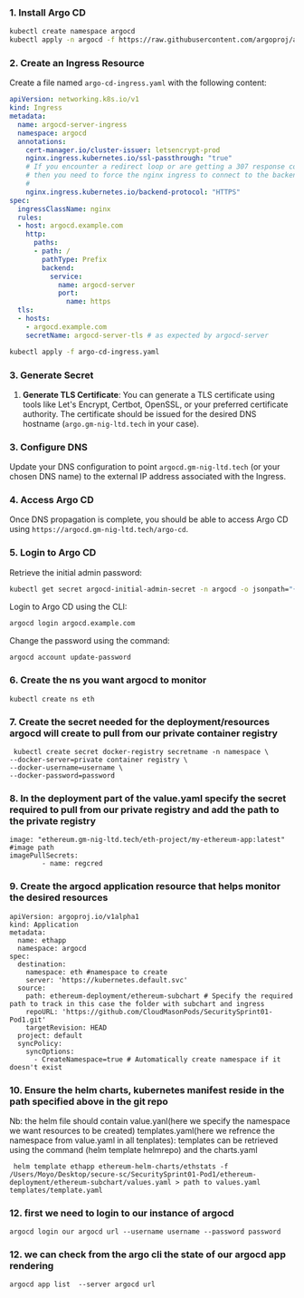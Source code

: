 ### 1. Install Argo CD
```sh
kubectl create namespace argocd
kubectl apply -n argocd -f https://raw.githubusercontent.com/argoproj/argo-cd/stable/manifests/install.yaml
```

### 2. Create an Ingress Resource

Create a file named `argo-cd-ingress.yaml` with the following content:

```yaml
apiVersion: networking.k8s.io/v1
kind: Ingress
metadata:
  name: argocd-server-ingress
  namespace: argocd
  annotations:
    cert-manager.io/cluster-issuer: letsencrypt-prod
    nginx.ingress.kubernetes.io/ssl-passthrough: "true"
    # If you encounter a redirect loop or are getting a 307 response code
    # then you need to force the nginx ingress to connect to the backend using HTTPS.
    #
    nginx.ingress.kubernetes.io/backend-protocol: "HTTPS"
spec:
  ingressClassName: nginx
  rules:
  - host: argocd.example.com
    http:
      paths:
      - path: /
        pathType: Prefix
        backend:
          service:
            name: argocd-server
            port:
              name: https
  tls:
  - hosts:
    - argocd.example.com
    secretName: argocd-server-tls # as expected by argocd-server
```

```bash
kubectl apply -f argo-cd-ingress.yaml
```

### 3. Generate Secret
1. **Generate TLS Certificate**:
   You can generate a TLS certificate using tools like Let's Encrypt, Certbot, OpenSSL, or your preferred certificate authority. The certificate should be issued for the desired DNS hostname (`argo.gm-nig-ltd.tech` in your case).

### 3. Configure DNS

Update your DNS configuration to point `argocd.gm-nig-ltd.tech` (or your chosen DNS name) to the external IP address associated with the Ingress.

### 4. Access Argo CD

Once DNS propagation is complete, you should be able to access Argo CD using `https://argocd.gm-nig-ltd.tech/argo-cd`.

### 5. Login to Argo CD

Retrieve the initial admin password:

```bash
kubectl get secret argocd-initial-admin-secret -n argocd -o jsonpath="{.data.password}" | base64 -d && echo
```
 
Login to Argo CD using the CLI:

```bash
argocd login argocd.example.com
```

Change the password using the command:

```bash
argocd account update-password
```
### 6. Create the ns you want argocd to monitor 
```
kubectl create ns eth
```

### 7. Create the secret needed for the deployment/resources  argocd will create to pull from our private container registry
```
 kubectl create secret docker-registry secretname -n namespace \             
--docker-server=private container registry \
--docker-username=username \                                                                               
--docker-password=password

```
### 8. In the deployment part of the value.yaml specify the secret required to pull from our private registry and add the path to the private registry
```
image: "ethereum.gm-nig-ltd.tech/eth-project/my-ethereum-app:latest" #image path
imagePullSecrets:
        - name: regcred

```

### 9. Create the argocd application resource that helps monitor the desired resources
```
apiVersion: argoproj.io/v1alpha1
kind: Application
metadata:
  name: ethapp
  namespace: argocd
spec:
  destination:
    namespace: eth #namespace to create
    server: 'https://kubernetes.default.svc'
  source:
    path: ethereum-deployment/ethereum-subchart # Specify the required path to track in this case the folder with subchart and ingress
    repoURL: 'https://github.com/CloudMasonPods/SecuritySprint01-Pod1.git'
    targetRevision: HEAD
  project: default
  syncPolicy:
    syncOptions:
      - CreateNamespace=true # Automatically create namespace if it doesn't exist

```
### 10. Ensure the helm charts, kubernetes manifest reside in the path specified above in the git repo 
Nb: the helm file should contain value.yanl(here we specify the namespace we want resources to be created) templates.yaml(here we refrence the namespace from value.yaml in all tenplates): templates can be retrieved using the command (helm template helmrepo) and the charts.yaml
```
 helm template ethapp ethereum-helm-charts/ethstats -f /Users/Moyo/Desktop/secure-sc/SecuritySprint01-Pod1/ethereum-deployment/ethereum-subchart/values.yaml > path to values.yaml templates/template.yaml
```

### 12. first we need to login to our instance of argocd
```
argocd login our argocd url --username username --password password
```

### 12. we can check from the argo cli the state of our argocd app rendering
```
argocd app list  --server argocd url
```

